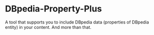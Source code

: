 # DBpedia-Property-Plus <img scr="https://raw.githubusercontent.com/cheng-kang/DBpedia-Property-Plus/master/other/dbpedia_property_plus.png" width="30">

A tool that supports you to include DBpedia data (properties of DBpedia entity) in your content. And more than that.
